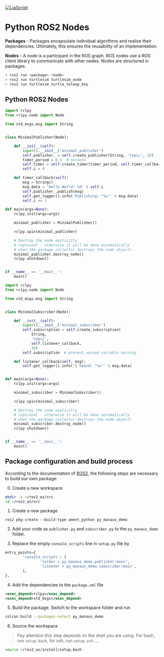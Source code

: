 <!--
author:  André Dietrich; Sebastian Zug

mode:   Presentation

comment: Interactive LiaScript workshop at Federal University of Amazonas

-->

[![LiaScript](https://raw.githubusercontent.com/LiaScript/LiaScript/master/badges/course.svg)](https://liascript.github.io/course/?https://raw.githubusercontent.com/SebastianZug/Introduction_to_ROS2/main/Tutorial_pythonNode.md)

# Python ROS2 Nodes

**Packages** - Packages encapsulate individual algorithms and realise their dependencies. Ultimately, this ensures the reusability of an implementation.

**Nodes** - A node is a participant in the ROS graph. ROS nodes use a ROS client library to communicate with other nodes. Nodes are structured in packages.

```bash
> ros2 run <package> <node>
> ros2 run turtlesim turtlesim_node
> ros2 run turtlesim turtle_teleop_key
```

## Python ROS2 Nodes

```python   publisher.py
import rclpy
from rclpy.node import Node

from std_msgs.msg import String


class MinimalPublisher(Node):

    def __init__(self):
        super().__init__('minimal_publisher')
        self.publisher_ = self.create_publisher(String, 'topic', 10)
        timer_period = 0.5  # seconds
        self.timer = self.create_timer(timer_period, self.timer_callback)
        self.i = 0

    def timer_callback(self):
        msg = String()
        msg.data = 'Hello World: %d' % self.i
        self.publisher_.publish(msg)
        self.get_logger().info('Publishing: "%s"' % msg.data)
        self.i += 1

def main(args=None):
    rclpy.init(args=args)

    minimal_publisher = MinimalPublisher()

    rclpy.spin(minimal_publisher)

    # Destroy the node explicitly
    # (optional - otherwise it will be done automatically
    # when the garbage collector destroys the node object)
    minimal_publisher.destroy_node()
    rclpy.shutdown()


if __name__ == '__main__':
    main()
```

```python     subscriber.py
import rclpy
from rclpy.node import Node

from std_msgs.msg import String


class MinimalSubscriber(Node):

    def __init__(self):
        super().__init__('minimal_subscriber')
        self.subscription = self.create_subscription(
            String,
            'topic',
            self.listener_callback,
            10)
        self.subscription  # prevent unused variable warning

    def listener_callback(self, msg):
        self.get_logger().info('I heard: "%s"' % msg.data)


def main(args=None):
    rclpy.init(args=args)

    minimal_subscriber = MinimalSubscriber()

    rclpy.spin(minimal_subscriber)

    # Destroy the node explicitly
    # (optional - otherwise it will be done automatically
    # when the garbage collector destroys the node object)
    minimal_subscriber.destroy_node()
    rclpy.shutdown()


if __name__ == '__main__':
    main()
```

## Package configuration and build process

According to the documentation of [ROS2](https://docs.ros.org/en/foxy/Tutorials/Beginner-Client-Libraries/Writing-A-Simple-Py-Publisher-And-Subscriber.html), the following steps are necessary to build our own package:

0. Create a new workspace

```bash
mkdir -p ~/ros2_ws/src
cd ~/ros2_ws/src
```

1. Create a new package

```
ros2 pkg create --build-type ament_python py_manaus_demo
```

2. Add your code as `publisher.py` and `subscriber.py` to the `py_manaus_demo` folder.

3. Replace the empty `console_scripts` line in `setup.py` file by

```python
entry_points={
        'console_scripts': [
                'talker = py_manaus_demo.publisher:main',
                'listener = py_manaus_demo.subscriber:main',
        ],
},
```

4. Add the dependencies to the `package.xml` file

```xml
<exec_depend>rclpy</exec_depend>
<exec_depend>std_msgs</exec_depend>
```

5. Build the package. Switch to the workspace folder and run

```bash
colcon build --packages-select py_manaus_demo
```

6. Source the workspace

> Pay attention this step depends on the shell you are using. For bash, run `setup.bash`, for zsh, run `setup.zsh` ...

```bash
source ~/ros2_ws/install/setup.bash
```